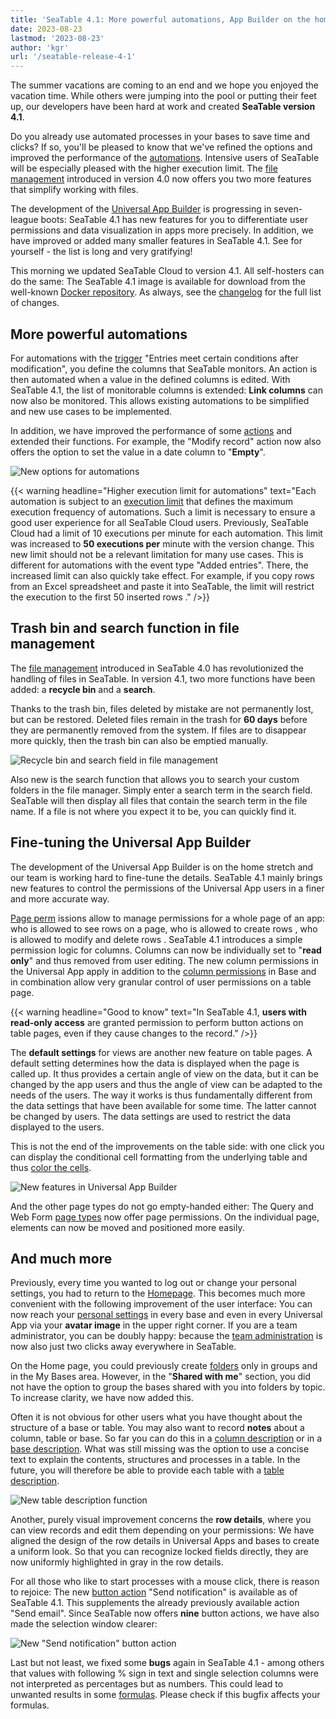 ```yaml
---
title: 'SeaTable 4.1: More powerful automations, App Builder on the home stretch and much more - SeaTable'
date: 2023-08-23
lastmod: '2023-08-23'
author: 'kgr'
url: '/seatable-release-4-1'
---
```


The summer vacations are coming to an end and we hope you enjoyed the vacation time. While others were jumping into the pool or putting their feet up, our developers have been hard at work and created **SeaTable version 4.1**.

Do you already use automated processes in your bases to save time and clicks? If so, you'll be pleased to know that we've refined the options and improved the performance of the [automations](https://seatable.io/en/docs/automationen/uebersicht-ueber-automationen/). Intensive users of SeaTable will be especially pleased with the higher execution limit. The [file management](https://seatable.io/en/docs/dateien-und-bilder/das-dateimanagement-einer-base/) introduced in version 4.0 now offers you two more features that simplify working with files.

The development of the [Universal App Builder](https://seatable.io/en/docs/apps/universelle-app/) is progressing in seven-league boots: SeaTable 4.1 has new features for you to differentiate user permissions and data visualization in apps more precisely. In addition, we have improved or added many smaller features in SeaTable 4.1. See for yourself - the list is long and very gratifying!

This morning we updated SeaTable Cloud to version 4.1. All self-hosters can do the same: The SeaTable 4.1 image is available for download from the well-known [Docker repository](https://hub.docker.com/r/seatable/seatable-enterprise). As always, see the [changelog](https://seatable.io/en/docs/changelog/version-4/) for the full list of changes.

## More powerful automations

For automations with the [trigger](https://seatable.io/en/docs/automationen/automations-trigger/) "Entries meet certain conditions after modification", you define the columns that SeaTable monitors. An action is then automated when a value in the defined columns is edited. With SeaTable 4.1, the list of monitorable columns is extended: **Link columns** can now also be monitored. This allows existing automations to be simplified and new use cases to be implemented.

In addition, we have improved the performance of some [actions](https://seatable.io/en/docs/automationen/automations-aktionen/) and extended their functions. For example, the "Modify record" action now also offers the option to set the value in a date column to "**Empty**".

![New options for automations](images/New-options-for-automation.png)

{{< warning headline="Higher execution limit for automations" text="Each automation is subject to an [execution limit](https://seatable.io/en/docs/automationen/ausfuehrungslimit-bei-automationen/) that defines the maximum execution frequency of automations. Such a limit is necessary to ensure a good user experience for all SeaTable Cloud users. Previously, SeaTable Cloud had a limit of 10 executions per minute for each automation. This limit was increased to **50 executions per** minute with the version change. This new limit should not be a relevant limitation for many use cases. This is different for automations with the event type "Added entries". There, the increased limit can also quickly take effect. For example, if you copy rows from an Excel spreadsheet and paste it into SeaTable, the limit will restrict the execution to the first 50 inserted rows ." />}}

## Trash bin and search function in file management

The [file management](https://seatable.io/en/docs/dateien-und-bilder/das-dateimanagement-einer-base/) introduced in SeaTable 4.0 has revolutionized the handling of files in SeaTable. In version 4.1, two more functions have been added: a **recycle bin** and a **search**.

Thanks to the trash bin, files deleted by mistake are not permanently lost, but can be restored. Deleted files remain in the trash for **60 days** before they are permanently removed from the system. If files are to disappear more quickly, then the trash bin can also be emptied manually.

![Recycle bin and search field in file management](images/New-trash-and-search-in-the-file-management.png)

Also new is the search function that allows you to search your custom folders in the file manager. Simply enter a search term in the search field. SeaTable will then display all files that contain the search term in the file name. If a file is not where you expect it to be, you can quickly find it.

## Fine-tuning the Universal App Builder

The development of the Universal App Builder is on the home stretch and our team is working hard to fine-tune the details. SeaTable 4.1 mainly brings new features to control the permissions of the Universal App users in a finer and more accurate way.

[Page perm](https://seatable.io/en/docs/apps/seitenberechtigungen-in-einer-universellen-app/) issions allow to manage permissions for a whole page of an app: who is allowed to see rows on a page, who is allowed to create rows , who is allowed to modify and delete rows . SeaTable 4.1 introduces a simple permission logic for columns. Columns can now be individually set to "**read only**" and thus removed from user editing. The new column permissions in the Universal App apply in addition to the [column permissions](https://seatable.io/en/docs/arbeiten-mit-spalten/spaltenberechtigungen-festlegen/) in Base and in combination allow very granular control of user permissions on a table page.

{{< warning headline="Good to know" text="In SeaTable 4.1, **users with read-only access** are granted permission to perform button actions on table pages, even if they cause changes to the record." />}}

The **default settings** for views are another new feature on table pages. A default setting determines how the data is displayed when the page is called up. It thus provides a certain angle of view on the data, but it can be changed by the app users and thus the angle of view can be adapted to the needs of the users. The way it works is thus fundamentally different from the data settings that have been available for some time. The latter cannot be changed by users. The data settings are used to restrict the data displayed to the users.

This is not the end of the improvements on the table side: with one click you can display the conditional cell formatting from the underlying table and thus [color the cells](https://seatable.io/en/docs/ansichtsoptionen/einfaerben-von-zellen/).

![New features in Universal App Builder](images/New-functions-in-the-Universal-App-Builder.png)

And the other page types do not go empty-handed either: The Query and Web Form [page types](https://seatable.io/en/docs/apps/seitentypen-in-der-universellen-app/) now offer page permissions. On the individual page, elements can now be moved and positioned more easily.

## And much more

Previously, every time you wanted to log out or change your personal settings, you had to return to the [Homepage](https://seatable.io/en/docs/kurzanleitungen/die-startseite-von-seatable/). This becomes much more convenient with the following improvement of the user interface: You can now reach your [personal settings](https://seatable.io/en/docs/persoenliche-einstellungen/persoenliche-einstellungen/) in every base and even in every Universal App via your **avatar image** in the upper right corner. If you are a team administrator, you can be doubly happy: because the [team administration](https://seatable.io/en/docs/teamverwaltung-abonnement/die-funktionen-der-teamverwaltung-in-der-uebersicht/) is now also just two clicks away everywhere in SeaTable.

On the Home page, you could previously create [folders](https://seatable.io/en/docs/arbeiten-mit-bases/einen-ordner-anlegen/) only in groups and in the My Bases area. However, in the "**Shared with me**" section, you did not have the option to group the bases shared with you into folders by topic. To increase clarity, we have now added this.

Often it is not obvious for other users what you have thought about the structure of a base or table. You may also want to record **notes** about a column, table or base. So far you can do this in a [column description](https://seatable.io/en/docs/arbeiten-mit-spalten/hinzufuegen-einer-spaltenbeschreibung/) or in a [base description](https://seatable.io/en/docs/arbeiten-mit-bases/wie-man-einer-base-eine-beschreibung-hinzufuegt/). What was still missing was the option to use a concise text to explain the contents, structures and processes in a table. In the future, you will therefore be able to provide each table with a [table description](https://seatable.io/en/docs/arbeiten-in-tabellen/eine-tabellenbeschreibung-hinzufuegen/).

![New table description function](images/Table-description.png)

Another, purely visual improvement concerns the **row details**, where you can view records and edit them depending on your permissions: We have aligned the design of the row details in Universal Apps and bases to create a uniform look. So that you can recognize locked fields directly, they are now uniformly highlighted in gray in the row details.

For all those who like to start processes with a mouse click, there is reason to rejoice: The new [button action](https://seatable.io/en/docs/andere-spalten/die-schaltflaeche/) "Send notification" is available as of SeaTable 4.1. This supplements the already previously available action "Send email". Since SeaTable now offers **nine** button actions, we have also made the selection window clearer:

![New "Send notification" button action](images/New-button-action-send-notification.png)

Last but not least, we fixed some **bugs** again in SeaTable 4.1 - among others that values with following % sign in text and single selection columns were not interpreted as percentages but as numbers. This could lead to unwanted results in some [formulas](https://seatable.io/en/docs/formeln/grundlagen-von-seatable-formeln/). Please check if this bugfix affects your formulas.
